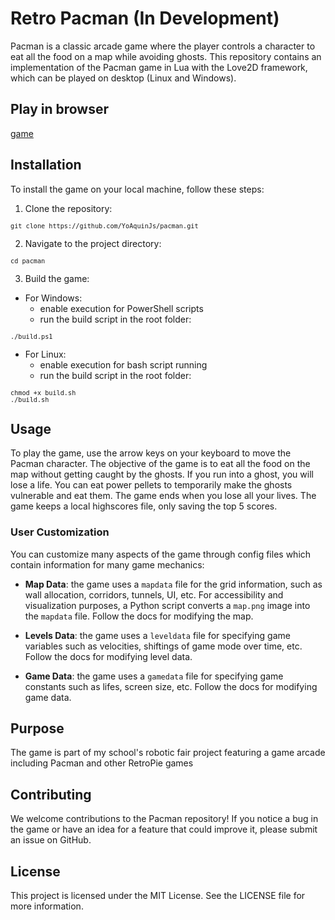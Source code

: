 # Retro Pacman (In Development)

Pacman is a classic arcade game where the player controls a character to eat all the food on a map while avoiding ghosts. This repository contains an implementation of the Pacman game in Lua with the Love2D framework, which can be played on desktop (Linux and Windows).

## Play in browser

[game](https://yoaquinjs.github.io/pacman/)

## Installation

To install the game on your local machine, follow these steps:

1. Clone the repository:
<div style="font-size: 12px">

```
git clone https://github.com/YoAquinJs/pacman.git
```

</div>

2. Navigate to the project directory:
<div style="font-size: 12px">

```
cd pacman
```

</div>

3. Build the game:
- For Windows:
    * enable execution for PowerShell scripts
    * run the build script in the root folder:
    
<div style="font-size: 12px">

```
./build.ps1
```

</div>

- For Linux:
    * enable execution for bash script running 
    * run the build script in the root folder:

<div style="font-size: 12px">

```
chmod +x build.sh
./build.sh
```

</div>

## Usage

To play the game, use the arrow keys on your keyboard to move the Pacman character. The objective of the game is to eat all the food on the map without getting caught by the ghosts. If you run into a ghost, you will lose a life. You can eat power pellets to temporarily make the ghosts vulnerable and eat them. The game ends when you lose all your lives. The game keeps a local highscores file, only saving the top 5 scores.

### User Customization

You can customize many aspects of the game through config files which contain information for many game mechanics:

- **Map Data**: the game uses a `mapdata` file for the grid information, such as wall allocation, corridors, tunnels, UI, etc. For accessibility and visualization purposes, a Python script converts a `map.png` image into the `mapdata` file. Follow the docs for modifying the map.

- **Levels Data**: the game uses a `leveldata` file for specifying game variables such as velocities, shiftings of game mode over time, etc. Follow the docs for modifying level data.

- **Game Data**: the game uses a `gamedata` file for specifying game constants such as lifes, screen size, etc. Follow the docs for modifying game data.

## Purpose

The game is part of my school's robotic fair project featuring a game arcade including Pacman and other RetroPie games

## Contributing

We welcome contributions to the Pacman repository! If you notice a bug in the game or have an idea for a feature that could improve it, please submit an issue on GitHub.


## License

This project is licensed under the MIT License. See the LICENSE file for more information.
